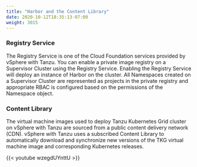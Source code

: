 ```yaml
---
title: "Harbor and the Content Library"
date: 2020-10-12T18:35:13-07:00
weight: 3015
---
```

### Registry Service

The Registry Service is one of the Cloud Foundation services provided by vSphere with Tanzu. You can enable a private image registry on a Supervisor Cluster using the Registry Service. Enabling the Registry Service will deploy an instance of Harbor on the cluster. All Namespaces created on a Supervisor Cluster are represented as projects in the private registry and appropriate RBAC is configured based on the permissions of the Namespace object.

### Content Library

The virtual machine images used to deploy Tanzu Kubernetes Grid cluster on vSphere with Tanzu are sourced from a public content delivery network (CDN).  vSphere with Tanzu uses a subscribed Content Library to automatically download and synchronize new versions of the TKG virtual machine image and corresponding Kubernetes releases.

{{< youtube wzegdUYnttU >}}